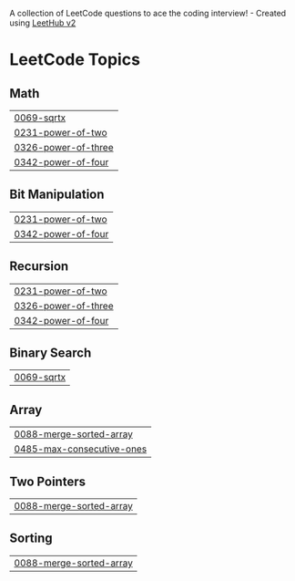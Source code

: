 A collection of LeetCode questions to ace the coding interview! - Created using [LeetHub v2](https://github.com/arunbhardwaj/LeetHub-2.0)
<!---LeetCode Topics Start-->
# LeetCode Topics
## Math
|  |
| ------- |
| [0069-sqrtx](https://github.com/dileep2508/CollegeCode/tree/master/0069-sqrtx) |
| [0231-power-of-two](https://github.com/dileep2508/CollegeCode/tree/master/0231-power-of-two) |
| [0326-power-of-three](https://github.com/dileep2508/CollegeCode/tree/master/0326-power-of-three) |
| [0342-power-of-four](https://github.com/dileep2508/CollegeCode/tree/master/0342-power-of-four) |
## Bit Manipulation
|  |
| ------- |
| [0231-power-of-two](https://github.com/dileep2508/CollegeCode/tree/master/0231-power-of-two) |
| [0342-power-of-four](https://github.com/dileep2508/CollegeCode/tree/master/0342-power-of-four) |
## Recursion
|  |
| ------- |
| [0231-power-of-two](https://github.com/dileep2508/CollegeCode/tree/master/0231-power-of-two) |
| [0326-power-of-three](https://github.com/dileep2508/CollegeCode/tree/master/0326-power-of-three) |
| [0342-power-of-four](https://github.com/dileep2508/CollegeCode/tree/master/0342-power-of-four) |
## Binary Search
|  |
| ------- |
| [0069-sqrtx](https://github.com/dileep2508/CollegeCode/tree/master/0069-sqrtx) |
## Array
|  |
| ------- |
| [0088-merge-sorted-array](https://github.com/dileep2508/CollegeCode/tree/master/0088-merge-sorted-array) |
| [0485-max-consecutive-ones](https://github.com/dileep2508/CollegeCode/tree/master/0485-max-consecutive-ones) |
## Two Pointers
|  |
| ------- |
| [0088-merge-sorted-array](https://github.com/dileep2508/CollegeCode/tree/master/0088-merge-sorted-array) |
## Sorting
|  |
| ------- |
| [0088-merge-sorted-array](https://github.com/dileep2508/CollegeCode/tree/master/0088-merge-sorted-array) |
<!---LeetCode Topics End-->